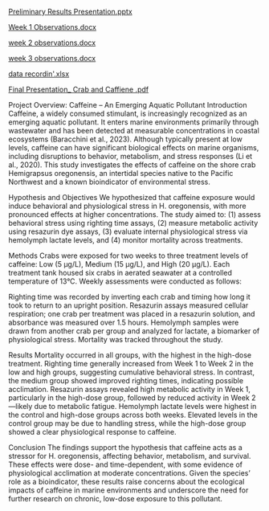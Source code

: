 [Preliminary Results Presentation.pptx](https://github.com/user-attachments/files/20601733/Preliminary.Results.Presentation.pptx)

[Week 1 Observations.docx](https://github.com/user-attachments/files/20601742/Week.1.Observations.docx)

[week 2 observations.docx](https://github.com/user-attachments/files/20601741/week.2.observations.docx)

[week 3 observations.docx](https://github.com/user-attachments/files/20601740/week.3.observations.docx)

[data recordin'.xlsx](https://github.com/user-attachments/files/20601724/data.recordin.xlsx)

[Final Presentation_ Crab and Caffiene .pdf](https://github.com/user-attachments/files/20601718/Final.Presentation_.Crab.and.Caffiene.pdf)

Project Overview: Caffeine – An Emerging Aquatic Pollutant
Introduction
Caffeine, a widely consumed stimulant, is increasingly recognized as an emerging aquatic pollutant. It enters marine environments primarily through wastewater and has been detected at measurable concentrations in coastal ecosystems (Baracchini et al., 2023). Although typically present at low levels, caffeine can have significant biological effects on marine organisms, including disruptions to behavior, metabolism, and stress responses (Li et al., 2020). This study investigates the effects of caffeine on the shore crab Hemigrapsus oregonensis, an intertidal species native to the Pacific Northwest and a known bioindicator of environmental stress.

Hypothesis and Objectives
We hypothesized that caffeine exposure would induce behavioral and physiological stress in H. oregonensis, with more pronounced effects at higher concentrations. The study aimed to: (1) assess behavioral stress using righting time assays, (2) measure metabolic activity using resazurin dye assays, (3) evaluate internal physiological stress via hemolymph lactate levels, and (4) monitor mortality across treatments.

Methods
Crabs were exposed for two weeks to three treatment levels of caffeine: Low (5 μg/L), Medium (15 μg/L), and High (20 μg/L). Each treatment tank housed six crabs in aerated seawater at a controlled temperature of 13°C. Weekly assessments were conducted as follows:

Righting time was recorded by inverting each crab and timing how long it took to return to an upright position.
Resazurin assays measured cellular respiration; one crab per treatment was placed in a resazurin solution, and absorbance was measured over 1.5 hours.
Hemolymph samples were drawn from another crab per group and analyzed for lactate, a biomarker of physiological stress.
Mortality was tracked throughout the study.

Results
Mortality occurred in all groups, with the highest in the high-dose treatment. Righting time generally increased from Week 1 to Week 2 in the low and high groups, suggesting cumulative behavioral stress. In contrast, the medium group showed improved righting times, indicating possible acclimation.
Resazurin assays revealed high metabolic activity in Week 1, particularly in the high-dose group, followed by reduced activity in Week 2—likely due to metabolic fatigue.
Hemolymph lactate levels were highest in the control and high-dose groups across both weeks. Elevated levels in the control group may be due to handling stress, while the high-dose group showed a clear physiological response to caffeine.

Conclusion
The findings support the hypothesis that caffeine acts as a stressor for H. oregonensis, affecting behavior, metabolism, and survival. These effects were dose- and time-dependent, with some evidence of physiological acclimation at moderate concentrations. Given the species’ role as a bioindicator, these results raise concerns about the ecological impacts of caffeine in marine environments and underscore the need for further research on chronic, low-dose exposure to this pollutant.
